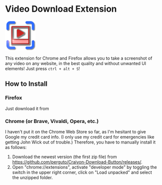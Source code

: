 # Video Download Extension
<img src="chrome/icon.png" width="100">

This extension for Chrome and Firefox allows you to take a screenshot of any video on any website, in the best quality and without unwanted UI elements!
Just press `ctrl + alt + S`!


## How to Install

### Firefox
Just download it from 

### Chrome (or Brave, Vivaldi, Opera, etc.)
I haven't put it on the Chrome Web Store so far, as I'm hesitant to give Google my credit card info. (I only use my credit card for emergencies like getting John Wick out of trouble.)
Therefore, you have to manually install it as follows:
1. Download the newest version (the first zip file) from https://github.com/perguto/Craiyon-Download-Button/releases/.
2. Open "chrome://extensions", activate "developer mode" by toggling the switch in the upper right corner, click on "Load unpacked" and select the unzipped folder.

